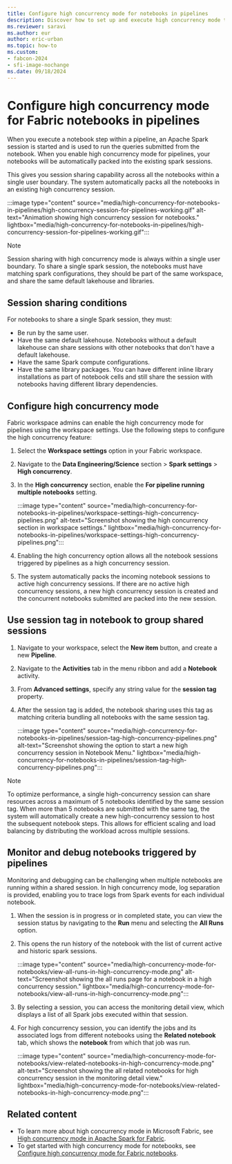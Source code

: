 ```yaml
---
title: Configure high concurrency mode for notebooks in pipelines
description: Discover how to set up and execute high concurrency mode to share sessions across multiple notebooks within pipelines, optimizing Data Engineering and Data Science tasks in Fabric.
ms.reviewer: saravi
ms.author: eur
author: eric-urban
ms.topic: how-to
ms.custom:
- fabcon-2024
- sfi-image-nochange
ms.date: 09/18/2024
---
```


# Configure high concurrency mode for Fabric notebooks in pipelines

When you execute a notebook step within a pipeline, an Apache Spark session is started and is used to run the queries submitted from the notebook. When you enable high concurrency mode for pipelines, your notebooks will be automatically packed into the existing spark sessions.

This gives you session sharing capability across all the notebooks within a single user boundary. The system automatically packs all the notebooks in an existing high concurrency session.

:::image type="content" source="media/high-concurrency-for-notebooks-in-pipelines/high-concurrency-session-for-pipelines-working.gif" alt-text="Animation showing high concurrency session for notebooks." lightbox="media/high-concurrency-for-notebooks-in-pipelines/high-concurrency-session-for-pipelines-working.gif":::

> [!NOTE]
> Session sharing with high concurrency mode is always within a single user boundary.
> To share a single spark session, the notebooks must have matching spark configurations, they should be part of the same workspace, and share the same default lakehouse and libraries.

## Session sharing conditions

For notebooks to share a single Spark session, they must:

* Be run by the same user.
* Have the same default lakehouse. Notebooks without a default lakehouse can share sessions with other notebooks that don't have a default lakehouse.
* Have the same Spark compute configurations.
* Have the same library packages. You can have different inline library installations as part of notebook cells and still share the session with notebooks having different library dependencies.

## Configure high concurrency mode

Fabric workspace admins can enable the high concurrency mode for pipelines using the workspace settings. Use the following steps to configure the high concurrency feature:

1. Select the **Workspace settings** option in your Fabric workspace.

2. Navigate to the **Data Engineering/Science** section > **Spark settings** > **High concurrency**.

3. In the **High concurrency** section, enable the **For pipeline running multiple notebooks** setting.

   :::image type="content" source="media/high-concurrency-for-notebooks-in-pipelines/workspace-settings-high-concurrency-pipelines.png" alt-text="Screenshot showing the high concurrency section in workspace settings." lightbox="media/high-concurrency-for-notebooks-in-pipelines/workspace-settings-high-concurrency-pipelines.png":::

4. Enabling the high concurrency option allows all the notebook sessions triggered by pipelines as a high concurrency session.

5. The system automatically packs the incoming notebook sessions to active high concurrency sessions. If there are no active high concurrency sessions, a new high concurrency session is created and the concurrent notebooks submitted are packed into the new session.

## Use session tag in notebook to group shared sessions

1. Navigate to your workspace, select the **New item** button, and create a new **Pipeline**.

2. Navigate to the **Activities** tab in the menu ribbon and add a **Notebook** activity.

3. From **Advanced settings**, specify any string value for the **session tag** property.

4. After the session tag is added, the notebook sharing uses this tag as matching criteria bundling all notebooks with the same session tag.

   :::image type="content" source="media/high-concurrency-for-notebooks-in-pipelines/session-tag-high-concurrency-pipelines.png" alt-text="Screenshot showing the option to start a new high concurrency session in Notebook Menu." lightbox="media/high-concurrency-for-notebooks-in-pipelines/session-tag-high-concurrency-pipelines.png":::

> [!NOTE]
> To optimize performance, a single high-concurrency session can share resources across a maximum of 5 notebooks identified by the same session tag. When more than 5 notebooks are submitted with the same tag, the system will automatically create a new high-concurrency session to host the subsequent notebook steps. This allows for efficient scaling and load balancing by distributing the workload across multiple sessions.

## Monitor and debug notebooks triggered by pipelines

Monitoring and debugging can be challenging when multiple notebooks are running within a shared session. In high concurrency mode, log separation is provided, enabling you to trace logs from Spark events for each individual notebook.

1. When the session is in progress or in completed state, you can view the session status by navigating to the **Run** menu and selecting the **All Runs** option.

1. This opens the run history of the notebook with the list of current active and historic spark sessions.

   :::image type="content" source="media/high-concurrency-mode-for-notebooks/view-all-runs-in-high-concurrency-mode.png" alt-text="Screenshot showing the all runs page for a notebook in a high concurrency session." lightbox="media/high-concurrency-mode-for-notebooks/view-all-runs-in-high-concurrency-mode.png":::
  
1. By selecting a session, you can access the monitoring detail view, which displays a list of all Spark jobs executed within that session.

1. For high concurrency session, you can identify the jobs and its associated logs from different notebooks using the **Related notebook** tab, which shows the **notebook** from which that job was run.

   :::image type="content" source="media/high-concurrency-mode-for-notebooks/view-related-notebooks-in-high-concurrency-mode.png" alt-text="Screenshot showing the all related notebooks for high concurrency session in the monitoring detail view." lightbox="media/high-concurrency-mode-for-notebooks/view-related-notebooks-in-high-concurrency-mode.png":::

## Related content

* To learn more about high concurrency mode in Microsoft Fabric, see [High concurrency mode in Apache Spark for Fabric](high-concurrency-overview.md).
* To get started with high concurrency mode for notebooks, see [Configure high concurrency mode for Fabric notebooks](configure-high-concurrency-session-notebooks.md).
